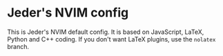 # Jeder's NVIM config

This is Jeder's NVIM default config. It is based on JavaScript, LaTeX, Python and C++ coding. If you don't want LaTeX plugins, use the `nolatex` branch.
